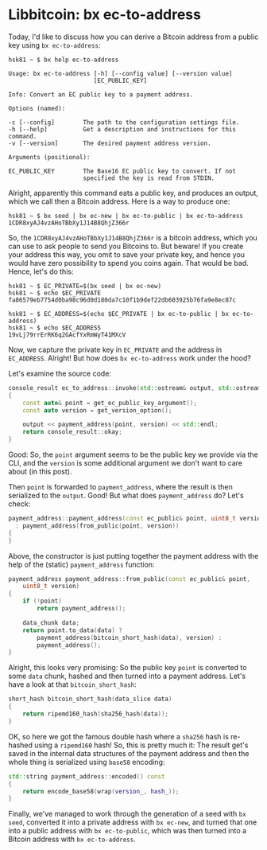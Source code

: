 # Libbitcoin: bx ec-to-address

Today, I'd like to discuss how you can derive a Bitcoin address from a public key using `bx ec-to-address`:

```
hsk81 ~ $ bx help ec-to-address

Usage: bx ec-to-address [-h] [--config value] [--version value]          
                        [EC_PUBLIC_KEY]

Info: Convert an EC public key to a payment address.                     

Options (named):

-c [--config]        The path to the configuration settings file.        
-h [--help]          Get a description and instructions for this command.
-v [--version]       The desired payment address version.                

Arguments (positional):

EC_PUBLIC_KEY        The Base16 EC public key to convert. If not         
                     specified the key is read from STDIN.               
```

Alright, apparently this command eats a public key, and produces an output, which we call then a Bitcoin address. Here is a way to produce one:
```
hsk81 ~ $ bx seed | bx ec-new | bx ec-to-public | bx ec-to-address
1CDR8xyAJ4vzAHoTBbXy1J14B8QhjZ366r
```

So, the `1CDR8xyAJ4vzAHoTBbXy1J14B8QhjZ366r` is a bitcoin address, which you can use to ask people to send you Bitcoins to. But beware! If you create your address this way, you omit to save your private key, and hence you would have zero possibility to spend you coins again. That would be bad. Hence, let's do this:
```
hsk81 ~ $ EC_PRIVATE=$(bx seed | bx ec-new)
hsk81 ~ $ echo $EC_PRIVATE 
fa86579eb7754d0ba98c96d0d180da7c10f1b9def22db603925b76fa9e8ec87c
```
```
hsk81 ~ $ EC_ADDRESS=$(echo $EC_PRIVATE | bx ec-to-public | bx ec-to-address)
hsk81 ~ $ echo $EC_ADDRESS
19vLj79rrErRK6q2GAcfYxRmWyT41MXcV
```

Now, we capture the private key in `EC_PRIVATE` and the address in `EC_ADDRESS`. Alright! But how does `bx ec-to-address` work under the hood?

Let's examine the source code:
```cpp
console_result ec_to_address::invoke(std::ostream& output, std::ostream& error)
{
    const auto& point = get_ec_public_key_argument();
    const auto version = get_version_option();

    output << payment_address(point, version) << std::endl;
    return console_result::okay;
}
```

Good: So, the `point` argument seems to be the public key we provide via the CLI, and the `version` is some additional argument we don't want to care about (in this post).

Then `point` is forwarded to `payment_address`, where the result is then serialized to the `output`. Good! But what does `payment_address` do? Let's check:
```cpp
payment_address::payment_address(const ec_public& point, uint8_t version)
  : payment_address(from_public(point, version))
{
}
```

Above, the constructor is just putting together the payment address with the help of the (static) `payment_address` function:
```cpp
payment_address payment_address::from_public(const ec_public& point,
    uint8_t version)
{
    if (!point)
        return payment_address();

    data_chunk data;
    return point.to_data(data) ?
        payment_address(bitcoin_short_hash(data), version) :
        payment_address();
}
```

Alright, this looks very promising: So the public key `point` is converted to some `data` chunk, hashed and then turned into a payment address. Let's have a look at that `bitcoin_short_hash`:
```cpp
short_hash bitcoin_short_hash(data_slice data)
{
    return ripemd160_hash(sha256_hash(data));
}
```

OK, so here we got the famous double hash where a `sha256` hash is re-hashed using a `ripemd160` hash! So, this is pretty much it: The result get's saved in the internal data structures of the payment address and then the whole thing is serialized using `base58` encoding:
```cpp
std::string payment_address::encoded() const
{
    return encode_base58(wrap(version_, hash_));
}
```

Finally, we've managed to work through the generation of a seed with `bx seed`, converted it into a private address with `bx ec-new`, and turned that one into a public address with `bx ec-to-public`, which was then turned into a Bitcoin address with `bx ec-to-address`.